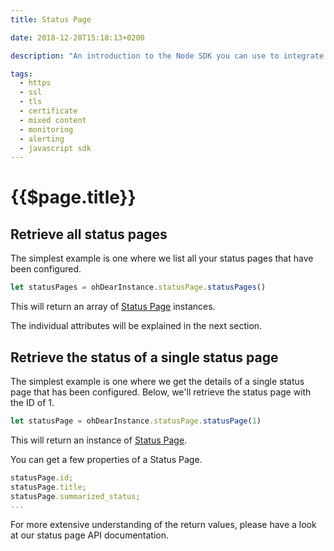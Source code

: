 ```yaml
---
title: Status Page

date: 2018-12-28T15:18:13+0200

description: "An introduction to the Node SDK you can use to integrate Oh Dear! into your own software."

tags:
  - https
  - ssl
  - tls 
  - certificate
  - mixed content
  - monitoring
  - alerting
  - javascript sdk
---
```


# {{$page.title}}

<Info/>

## Retrieve all status pages 
The simplest example is one where we list all your status pages that have been configured.

```js
let statusPages = ohDearInstance.statusPage.statusPages()
```

This will return an array of [Status Page](../api/classes/statuspage.md) instances.

The individual attributes will be explained in the next section.

## Retrieve the status of a single status page
The simplest example is one where we get the details of a single status page that has been configured. Below, we'll retrieve the status page with the ID of 1.

```js
let statusPage = ohDearInstance.statusPage.statusPage(1)
```
This will return an instance of [Status Page](../api/classes/statuspage.md).

You can get a few properties of a Status Page.

```js
statusPage.id;
statusPage.title;
statusPage.summarized_status;
...
```

For more extensive understanding of the return values, please have a look at our status page API documentation.

<HelpBlock/>